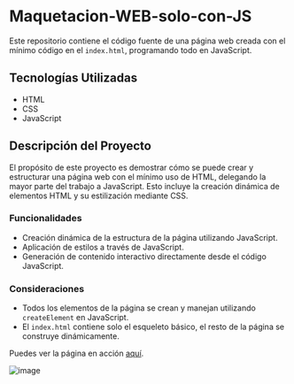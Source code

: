 # Maquetacion-WEB-solo-con-JS

Este repositorio contiene el código fuente de una página web creada con el mínimo código en el `index.html`, programando todo en JavaScript.



## Tecnologías Utilizadas
- HTML
- CSS
- JavaScript

## Descripción del Proyecto

El propósito de este proyecto es demostrar cómo se puede crear y estructurar una página web con el mínimo uso de HTML, delegando la mayor parte del trabajo a JavaScript. Esto incluye la creación dinámica de elementos HTML y su estilización mediante CSS.

### Funcionalidades
- Creación dinámica de la estructura de la página utilizando JavaScript.
- Aplicación de estilos a través de JavaScript.
- Generación de contenido interactivo directamente desde el código JavaScript.

### Consideraciones
- Todos los elementos de la página se crean y manejan utilizando `createElement` en JavaScript.
- El `index.html` contiene solo el esqueleto básico, el resto de la página se construye dinámicamente.
  
Puedes ver la página en acción [aquí](https://enyixz.github.io/Maquetaci-n-WEB-solo-con-JS/).


![image](https://github.com/user-attachments/assets/804941fe-3f7f-43ab-8c0a-3858bc7d65a2)
